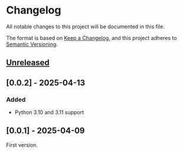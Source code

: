 <!-- markdownlint-configure-file {"MD024": { "siblings_only": true } } -->

# Changelog

All notable changes to this project will be documented in this file.

The format is based on [Keep a Changelog](https://keepachangelog.com/en/1.0.0/), and this project
adheres to [Semantic Versioning](https://semver.org/spec/v2.0.0.html).

## [Unreleased]

## [0.0.2] - 2025-04-13

### Added

- Python 3.10 and 3.11 support

## [0.0.1] - 2025-04-09

First version.

[unreleased]: https://github.com/Tatsh/installkernel-wsl/-/compare/v0.0.1...HEAD
